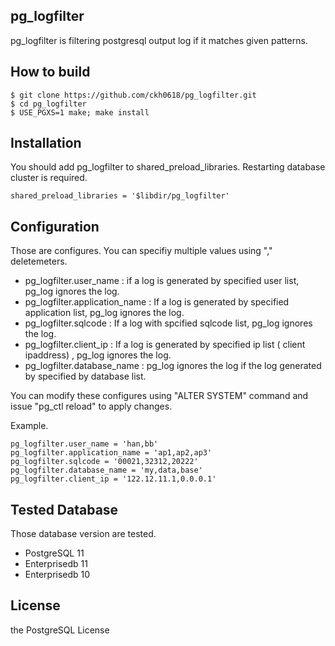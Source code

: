 ## pg_logfilter

pg_logfilter is filtering postgresql output log if it matches given patterns.  


## How to build 

```
$ git clone https://github.com/ckh0618/pg_logfilter.git
$ cd pg_logfilter 
$ USE_PGXS=1 make; make install 
```

## Installation 
You should add pg_logfilter to shared_preload_libraries. Restarting database cluster is required. 

```
shared_preload_libraries = '$libdir/pg_logfilter'
```


## Configuration 

Those are configures. You can specifiy multiple values using "," deletemeters. 

* pg_logfilter.user_name : if a log is generated by specified user list, pg_log ignores the log. 
* pg_logfilter.application_name : If a log is generated by specified application list, pg_log ignores the log. 
* pg_logfilter.sqlcode : If a log with spcified sqlcode list, pg_log ignores the log. 
* pg_logfilter.client_ip : If a log is generated by specified ip list ( client ipaddress)  , pg_log ignores the log. 
* pg_logfilter.database_name : pg_log ignores the log if the log generated by specified by database list. 

You can modify these configures using "ALTER SYSTEM" command and issue "pg_ctl reload" to apply changes. 

Example.
```
pg_logfilter.user_name = 'han,bb'
pg_logfilter.application_name = 'ap1,ap2,ap3'
pg_logfilter.sqlcode = '00021,32312,20222'
pg_logfilter.database_name = 'my,data,base'
pg_logfilter.client_ip = '122.12.11.1,0.0.0.1'
```


## Tested Database 

Those database version are tested. 

* PostgreSQL 11 
* Enterprisedb 11 
* Enterprisedb 10 

## License
the PostgreSQL License
